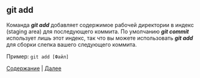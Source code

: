 ## **git add**

Команда ***git add*** добавляет содержимое рабочей директории в индекс (staging area) для последующего коммита. По умолчанию ***git commit*** использует лишь этот индекс, так что вы можете использовать ***git add*** для сборки слепка вашего следующего коммита.

Пример: `git add [Файл]`

[Содержание](./readme.md) | [Далее](./cmd_git_clean.md)
